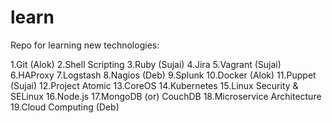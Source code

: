 learn
=====

Repo for learning new technologies:

 1.Git (Alok)
 2.Shell Scripting
 3.Ruby (Sujai)
 4.Jira
 5.Vagrant (Sujai)
 6.HAProxy
 7.Logstash
 8.Nagios (Deb)
 9.Splunk
10.Docker (Alok)
11.Puppet (Sujai)
12.Project Atomic
13.CoreOS
14.Kubernetes
15.Linux Security & SELinux
16.Node.js
17.MongoDB (or) CouchDB
18.Microservice Architecture
19.Cloud Computing (Deb)



